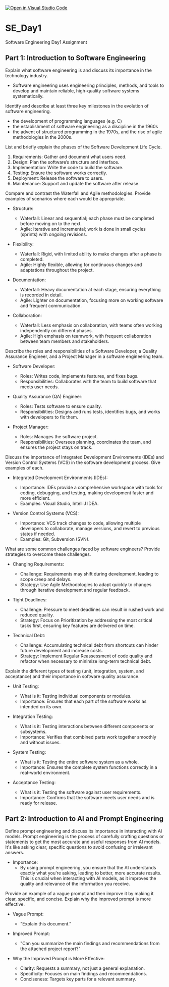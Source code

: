 [![Open in Visual Studio Code](https://classroom.github.com/assets/open-in-vscode-2e0aaae1b6195c2367325f4f02e2d04e9abb55f0b24a779b69b11b9e10269abc.svg)](https://classroom.github.com/online_ide?assignment_repo_id=15574507&assignment_repo_type=AssignmentRepo)
# SE_Day1
Software Engineering Day1 Assignment

## Part 1: Introduction to Software Engineering

Explain what software engineering is and discuss its importance in the technology industry.
- Software engineering uses engineering principles, methods, and tools to develop and maintain reliable, high-quality software systems systematically.

Identify and describe at least three key milestones in the evolution of software engineering.
- the development of programming languages (e.g. C)
- the establishment of software engineering as a discipline in the 1960s
- the advent of structured programming in the 1970s, and the rise of agile methodologies in the 2000s.

List and briefly explain the phases of the Software Development Life Cycle.
1. Requirements: Gather and document what users need.
2. Design: Plan the software’s structure and interface.
3. Implementation: Write the code to build the software.
4. Testing: Ensure the software works correctly.
5. Deployment: Release the software to users.
6. Maintenance: Support and update the software after release.


Compare and contrast the Waterfall and Agile methodologies. Provide examples of scenarios where each would be appropriate.
- Structure:
  - Waterfall: Linear and sequential; each phase must be completed before moving on to the next.
  - Agile: Iterative and incremental; work is done in small cycles (sprints) with ongoing revisions.

- Flexibility:
  - Waterfall: Rigid, with limited ability to make changes after a phase is completed.
  - Agile: Highly flexible, allowing for continuous changes and adaptations throughout the project.

- Documentation:
  - Waterfall: Heavy documentation at each stage, ensuring everything is recorded in detail.
  - Agile: Lighter on documentation, focusing more on working software and frequent communication.

- Collaboration:
  - Waterfall: Less emphasis on collaboration, with teams often working independently on different phases.
  - Agile: High emphasis on teamwork, with frequent collaboration between team members and stakeholders.


Describe the roles and responsibilities of a Software Developer, a Quality Assurance Engineer, and a Project Manager in a software engineering team.
- Software Developer:
  - Roles: Writes code, implements features, and fixes bugs.
  - Responsibilities: Collaborates with the team to build software that meets user needs.

- Quality Assurance (QA) Engineer:
  - Roles: Tests software to ensure quality.
  - Responsibilities: Designs and runs tests, identifies bugs, and works with developers to fix them.

- Project Manager:
  - Roles: Manages the software project.
  - Responsibilities: Oversees planning, coordinates the team, and ensures the project stays on track.


Discuss the importance of Integrated Development Environments (IDEs) and Version Control Systems (VCS) in the software development process. Give examples of each.
- Integrated Development Environments (IDEs):
  - Importance: IDEs provide a comprehensive workspace with tools for coding, debugging, and testing, making development faster and more efficient.
  - Examples: Visual Studio, IntelliJ IDEA.

- Version Control Systems (VCS):
  - Importance: VCS track changes to code, allowing multiple developers to collaborate, manage versions, and revert to previous states if needed.
  - Examples: Git, Subversion (SVN).

What are some common challenges faced by software engineers? Provide strategies to overcome these challenges.
- Changing Requirements:
  - Challenge: Requirements may shift during development, leading to scope creep and delays.
  - Strategy: Use Agile Methodologies to adapt quickly to changes through iterative development and regular feedback.

- Tight Deadlines:
  - Challenge: Pressure to meet deadlines can result in rushed work and reduced quality.
  - Strategy: Focus on Prioritization by addressing the most critical tasks first, ensuring key features are delivered on time.

- Technical Debt:
  - Challenge: Accumulating technical debt from shortcuts can hinder future development and increase costs.
  - Strategy: Implement Regular Reassessment of code quality and refactor when necessary to minimize long-term technical debt.

Explain the different types of testing (unit, integration, system, and acceptance) and their importance in software quality assurance.
- Unit Testing:
  - What is it: Testing individual components or modules.
  - Importance: Ensures that each part of the software works as intended on its own.

- Integration Testing:
  - What is it: Testing interactions between different components or subsystems.
  - Importance: Verifies that combined parts work together smoothly and without issues.

- System Testing:
  - What is it: Testing the entire software system as a whole.
  - Importance: Ensures the complete system functions correctly in a real-world environment.

- Acceptance Testing:
  - What is it: Testing the software against user requirements.
  - Importance: Confirms that the software meets user needs and is ready for release.

## Part 2: Introduction to AI and Prompt Engineering


Define prompt engineering and discuss its importance in interacting with AI models.
Prompt engineering is the process of carefully crafting questions or statements to get the most accurate and useful responses from AI models. It's like asking clear, specific questions to avoid confusing or irrelevant answers. 
- Importance:
  - By using prompt engineering, you ensure that the AI understands exactly what you're asking, leading to better, more accurate results. This is crucial when interacting with AI models, as it improves the quality and relevance of the information you receive.

Provide an example of a vague prompt and then improve it by making it clear, specific, and concise. Explain why the improved prompt is more effective.
- Vague Prompt:
  - "Explain this document."

- Improved Prompt:
  - "Can you summarize the main findings and recommendations from the attached project report?"

- Why the Improved Prompt is More Effective:
  - Clarity: Requests a summary, not just a general explanation.
  - Specificity: Focuses on main findings and recommendations.
  - Conciseness: Targets key parts for a relevant summary.
